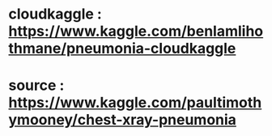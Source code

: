 # cloudkaggle : https://www.kaggle.com/benlamlihothmane/pneumonia-cloudkaggle
# source :<br/> https://www.kaggle.com/paultimothymooney/chest-xray-pneumonia
